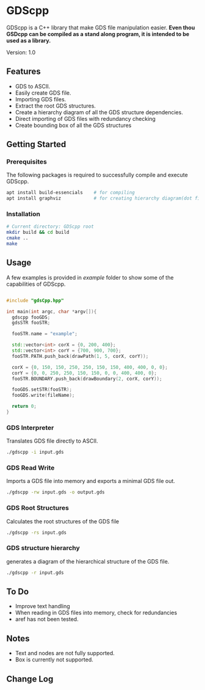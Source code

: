 # GDScpp

GDScpp is a C++ library that make GDS file manipulation easier. __Even thou GSDcpp can be compiled as a stand along program, it is intended to be used as a library.__

Version: 1.0

## Features

* GDS to ASCII.
* Easily create GDS file.
* Importing GDS files.
* Extract the root GDS structures.
* Create a hierarchy diagram of all the GDS structure dependencies.
* Direct importing of GDS files with redundancy checking
* Create bounding box of all the GDS structures

## Getting Started

### Prerequisites

The following packages is required to successfully compile and execute GDScpp.

``` bash
apt install build-essencials    # for compiling
apt install graphviz            # for creating hierarchy diagram(dot file)
```

### Installation

``` bash
# Current directory: GDScpp root
mkdir build && cd build
cmake ..
make
```

## Usage

A few examples is provided in _example_ folder to show some of the capabilities of GDScpp.

``` cpp

#include "gdsCpp.hpp"

int main(int argc, char *argv[]){
  gdscpp fooGDS;
  gdsSTR fooSTR;

  fooSTR.name = "example";

  std::vector<int> corX = {0, 200, 400};
  std::vector<int> corY = {700, 900, 700};
  fooSTR.PATH.push_back(drawPath(1, 5, corX, corY));

  corX = {0, 150, 150, 250, 250, 150, 150, 400, 400, 0, 0};
  corY = {0, 0, 250, 250, 150, 150, 0, 0, 400, 400, 0};
  fooSTR.BOUNDARY.push_back(drawBoundary(2, corX, corY));

  fooGDS.setSTR(fooSTR);
  fooGDS.write(fileName);

  return 0;
}

```

### GDS Interpreter

Translates GDS file directly to ASCII.

``` bash
./gdscpp -i input.gds
```

### GDS Read Write

Imports a GDS file into memory and exports a minimal GDS file out.

``` bash
./gdscpp -rw input.gds -o output.gds
```

### GDS Root Structures

Calculates the root structures of the GDS file

``` bash
./gdscpp -rs input.gds
```

### GDS structure hierarchy

generates a diagram of the hierarchical structure of the GDS file.

``` bash
./gdscpp -r input.gds
```

## To Do
* Improve text handling
* When reading in GDS files into memory, check for redundancies
* aref has not been tested.

## Notes
* Text and nodes are not fully supported.
* Box is currently not supported.

## Change Log
